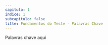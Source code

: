 ```yaml
---
capitulo: 1
indice: 1
subcapitulo: false
title: Fundamentos do Teste - Palavras Chave
---
```

Palavras chave aqui 

<div class="accordion accordion-flush" >
</div>

